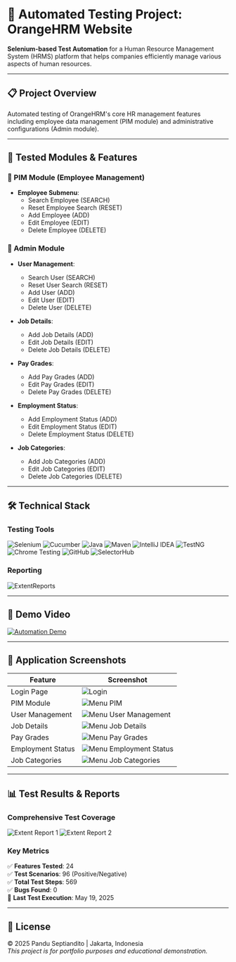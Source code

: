 # 🧪 Automated Testing Project: OrangeHRM Website  

**Selenium-based Test Automation** for a Human Resource Management System (HRMS) platform that helps companies efficiently manage various aspects of human resources.

---

## 📋 Project Overview
Automated testing of OrangeHRM's core HR management features including employee data management (PIM module) and administrative configurations (Admin module).

---

## 🧩 Tested Modules & Features

### 🔹 PIM Module (Employee Management)
- **Employee Submenu**:
  - Search Employee (SEARCH)
  - Reset Employee Search (RESET)
  - Add Employee (ADD)
  - Edit Employee (EDIT)
  - Delete Employee (DELETE)

### 🔹 Admin Module
- **User Management**:
  - Search User (SEARCH)
  - Reset User Search (RESET)
  - Add User (ADD)
  - Edit User (EDIT)
  - Delete User (DELETE)
  
- **Job Details**:
  - Add Job Details (ADD)
  - Edit Job Details (EDIT)
  - Delete Job Details (DELETE)
  
- **Pay Grades**:
  - Add Pay Grades (ADD)
  - Edit Pay Grades (EDIT)
  - Delete Pay Grades (DELETE)
  
- **Employment Status**:
  - Add Employment Status (ADD)
  - Edit Employment Status (EDIT)
  - Delete Employment Status (DELETE)
  
- **Job Categories**:
  - Add Job Categories (ADD)
  - Edit Job Categories (EDIT)
  - Delete Job Categories (DELETE)

---

## 🛠️ Technical Stack
### Testing Tools
![Selenium](https://img.shields.io/badge/-Selenium-43B02A?logo=selenium&logoColor=white)
![Cucumber](https://img.shields.io/badge/-Cucumber-23D96C?logo=cucumber&logoColor=white)
![Java](https://img.shields.io/badge/-Java-007396?logo=java&logoColor=white)
![Maven](https://img.shields.io/badge/-Maven-C71A36?logo=apachemaven&logoColor=white)
![IntelliJ IDEA](https://img.shields.io/badge/IntelliJ_IDEA-000000.svg?style=for-the-badge&logo=intellij-idea&logoColor=white)
![TestNG](https://img.shields.io/badge/TestNG-FF0000.svg?style=for-the-badge&logo=testng&logoColor=white)
![Chrome Testing](https://img.shields.io/badge/Chrome_Testing-4285F4?style=for-the-badge&logo=googlechrome&logoColor=white)
![GitHub](https://img.shields.io/badge/GitHub-181717?style=for-the-badge&logo=github&logoColor=white)
![SelectorHub](https://img.shields.io/badge/SelectorHub-FF6C37?style=for-the-badge&logo=selecthub&logoColor=white)

### Reporting
![ExtentReports](https://img.shields.io/badge/-Extent_Reports-FF6F61?logo=)

---

## 🎥 Demo Video
[![Automation Demo](https://img.shields.io/badge/Watch_Demo-FF0000?style=for-the-badge&logo=youtube&logoColor=white)](https://drive.google.com/file/d/1NcMbj1AXd-l1AZh-Y_ZcB8if6ZbXCLYR/view?usp=sharing)

---

## 📸 Application Screenshots

| Feature | Screenshot |
|---------|------------|
| Login Page | ![Login](https://github.com/user-attachments/assets/3d53172b-8fb3-4041-a658-b7b6e6e961ab) |
| PIM Module | ![Menu PIM](https://github.com/user-attachments/assets/1b328484-214f-45a9-9b68-37958b88d55c) |
| User Management | ![Menu User Management](https://github.com/user-attachments/assets/fa23a579-7ff8-44ca-9118-6734ab26a8d4) |
| Job Details | ![Menu Job Details](https://github.com/user-attachments/assets/af73317f-bf7c-4eb9-b563-a81fe6e716a1) |
| Pay Grades | ![Menu Pay Grades](https://github.com/user-attachments/assets/49cf2e87-9292-4232-8081-922941027acd) |
| Employment Status |![Menu Employment Status](https://github.com/user-attachments/assets/e0dc26ab-262a-4bf9-ace8-ddbd73689c69) |
| Job Categories | ![Menu Job Categories](https://github.com/user-attachments/assets/7826fc1e-ddee-4bab-818e-afb0480e8f8c) |


---

## 📊 Test Results & Reports
### Comprehensive Test Coverage
![Extent Report 1](https://github.com/user-attachments/assets/fd39bb64-0b46-4843-aa19-8e04b758ac5a)
![Extent Report 2](https://github.com/user-attachments/assets/ce772053-0609-4856-9cb6-dd4b0e3a8f2e)

### Key Metrics
✅ **Features Tested**: 24  
✅ **Test Scenarios**: 96 (Positive/Negative)  
✅ **Total Test Steps**: 569  
✅ **Bugs Found**: 0  
📅 **Last Test Execution**: May 19, 2025  

---

## 📜 License
© 2025 Pandu Septiandito | Jakarta, Indonesia  
*This project is for portfolio purposes and educational demonstration.*
